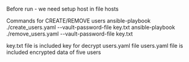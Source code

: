 Before run - we need setup host in file hosts

Commands for CREATE/REMOVE users
ansible-playbook ./create_users.yaml  --vault-password-file key.txt
ansible-playbook ./remove_users.yaml  --vault-password-file key.txt


key.txt file is included key for decrypt users.yaml file
users.yaml file is included encrypted data of five users